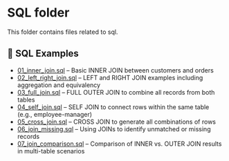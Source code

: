# SQL folder

This folder contains files related to sql.


## 🧪 SQL Examples

- [01_inner_join.sql](./sql/01_inner_join.sql) – Basic INNER JOIN between customers and orders  
- [02_left_right_join.sql](02_left_right_join.sql) – LEFT and RIGHT JOIN examples including aggregation and equivalency  
- [03_full_join.sql](./sql/03_full_join.sql) – FULL OUTER JOIN to combine all records from both tables  
- [04_self_join.sql](./sql/04_self_join.sql) – SELF JOIN to connect rows within the same table (e.g., employee-manager)  
- [05_cross_join.sql](./sql/05_cross_join.sql) – CROSS JOIN to generate all combinations of rows  
- [06_join_missing.sql](./sql/06_join_missing.sql) – Using JOINs to identify unmatched or missing records  
- [07_join_comparison.sql](./sql/07_join_comparison.sql) – Comparison of INNER vs. OUTER JOIN results in multi-table scenarios  
